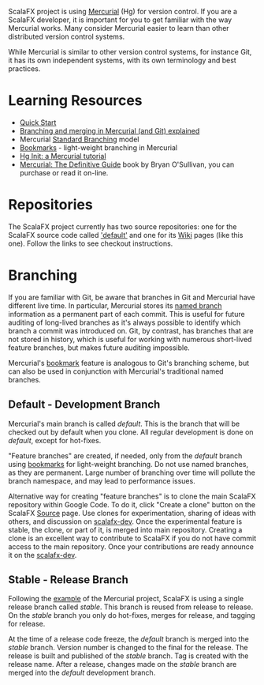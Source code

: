 

ScalaFX project is using [Mercurial](http://mercurial.selenic.com) (Hg) for version control. If you are a ScalaFX developer, it is important for you to get familiar with the way Mercurial works. Many consider Mercurial easier to learn than other distributed version control systems.

While Mercurial is similar to other version control systems, for instance Git, it has its own independent systems, with its own terminology and best practices.

# Learning Resources #

  * [Quick Start](http://mercurial.selenic.com/wiki/QuickStart)
  * [Branching and merging in Mercurial (and Git) explained](http://mercurial.selenic.com/wiki/BranchingExplained)
  * Mercurial [Standard Branching](http://mercurial.selenic.com/wiki/StandardBranching) model
  * [Bookmarks](http://mercurial.selenic.com/wiki/Bookmarks) - light-weight branching in Mercurial
  * [Hg Init: a Mercurial tutorial](http://hginit.com/)
  * [Mercurial: The Definitive Guide](http://hgbook.red-bean.com/) book by Bryan O'Sullivan, you can purchase or read it on-line.

# Repositories #

The ScalaFX project currently has two source repositories: one for the ScalaFX source code called ['default'](http://code.google.com/p/scalafx/source/checkout?repo=default) and one for its [Wiki](http://code.google.com/p/scalafx/source/checkout?repo=wiki) pages (like this one). Follow the links to see checkout instructions.

# Branching #

If you are familiar with Git, be aware that branches in Git and Mercurial have different live time. In particular, Mercurial stores its [named branch](http://mercurial.selenic.com/wiki/NamedBranches) information as a permanent part of each commit. This is useful for future auditing of long-lived branches as it's always possible to identify which branch a commit was introduced on. Git, by contrast, has branches that are not stored in history, which is useful for working with numerous short-lived feature branches, but makes future auditing impossible.

Mercurial's [bookmark](http://mercurial.selenic.com/wiki/Bookmarks) feature is analogous to Git's branching scheme, but can also be used in conjunction with Mercurial's traditional named branches.

## Default - Development Branch ##

Mercurial's main branch is called _default_. This is the branch that will be checked out by default when you clone. All regular development is done on _default_, except for hot-fixes.

"Feature branches" are created, if needed, only from the _default_ branch using [bookmarks](http://mercurial.selenic.com/wiki/Bookmarks) for light-weight branching. Do not use named branches, as they are permanent. Large number of branching over time will pollute the branch namespace, and may lead to performance issues.

Alternative way for creating "feature branches" is to clone the main ScalaFX repository within Google Code. To do it, click "Create a clone" button on the ScalaFX [Source](http://code.google.com/p/scalafx/source/checkout) page. Use clones for experimentation, sharing of ideas with others, and discussion on [scalafx-dev](https://groups.google.com/forum/?fromgroups=#!forum/scalafx-dev). Once the experimental feature is stable, the clone, or part of it, is merged into main repository. Creating a clone is an excellent way to contribute to ScalaFX if you do not have commit access to the main repository. Once your contributions are ready announce it on the [scalafx-dev](https://groups.google.com/forum/?fromgroups=#!forum/scalafx-dev).

## Stable - Release Branch ##

Following the [example](http://selenic.com/hg/branches) of the Mercurial project, ScalaFX is using a single release branch called _stable_. This branch is reused from release to release. On the _stable_ branch you only do hot-fixes, merges for release, and tagging for release.

At the time of a release code freeze, the _default_ branch is merged into the _stable_ branch. Version number is changed to the final for the release. The release is built and published of the _stable_ branch. Tag is created with the release name. After a release, changes made on the _stable_ branch are merged into the _default_ development branch.
